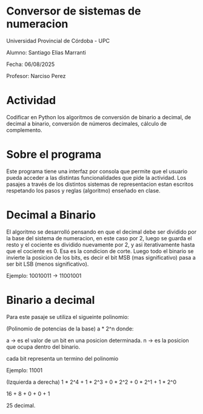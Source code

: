 # Conversor de sistemas de numeracion

 Universidad Provincial de Córdoba - UPC

 Alumno: Santiago Elias Marranti
 
 Fecha: 06/08/2025
 
 Profesor: Narciso Perez
 
# Actividad
 Codificar en Python los algoritmos de conversión de binario a decimal, de decimal a binario, conversión de números decimales, cálculo de complemento.

# Sobre el programa
Este programa tiene una interfaz por consola que permite que el usuario pueda acceder a las distintas funcionalidades que pide la actividad. Los pasajes a través de los distintos sistemas de representacion estan escritos respetando los pasos y reglas (algoritmo) enseñado en clase.

# Decimal a Binario
El algoritmo se desarrolló pensando en que el decimal debe ser dividido por la base del sistema de numeracion, en este caso por 2, luego se guarda el resto y el cociente es dividido nuevamente por 2, y asi iterativamente hasta que el cociente es 0. Esa es la condicion de corte.
Luego todo el binario se invierte la posicion de los bits, es decir el bit MSB (mas significativo) pasa a ser bit LSB (menos significativo).

Ejemplo: 10010011 -> 11001001

# Binario a decimal
Para este pasaje se utiliza el sigueinte polinomio:

(Polinomio de potencias de la base)
a * 2^n donde:

a -> es el valor de un bit en una posicion determinada.
n -> es la posicion que ocupa dentro del binario.

cada bit representa un termino del polinomio

Ejemplo: 11001

(Izquierda a derecha)
1 * 2^4 + 1 * 2^3 + 0 * 2^2 + 0 * 2^1 + 1 * 2^0

16      + 8       + 0       + 0       + 1

25 decimal.

